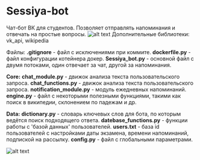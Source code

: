 # Sessiya-bot
Чат-бот ВК для студентов. Позволяет отправлять напоминания и отвечать на простые вопросы.
![alt text](https://pp.userapi.com/c855220/v855220700/a9110/nUE7KvinZUU.jpg)
Дополнительные библиотеки: vk_api, wikipedia

Файлы:
__.gitignore__ - файл с исключениями при коммите.
__dockerfile.py__ - файл конфигурации котейнера докер.
__Sessiya_bot.py__ - основной файл с двумя потоками, один отвечает за чат, другой за напоминания.

__Core:__
__chat_module.py__ - движок анализа текста пользовательского запроса.
__chat_functions.py__ - движок анализа текста пользовательского запроса.
__notification_module.py__ - модуль ежедневных напоминаний.
__engine.py__ - файл с некоторыми полезными функциями, такими как поиск в википедии, склонением по падежам и др.

__Data:__
__dictionary.py__ - словарь ключевых слов для бота, по которым ведётся поиск подходящего ответа.
__datebase_functions.py__ - функции работы с 'базой данных' пользователей.
__users.txt__ - база id пользователей с настройками даты экзамена, времени напоминаний, подпиской на рассылку.
__config.py__ - файл с глобальными параметрами.



![alt text](https://sun9-22.userapi.com/c857736/v857736714/59499/kxmdJLOJl_4.jpg)